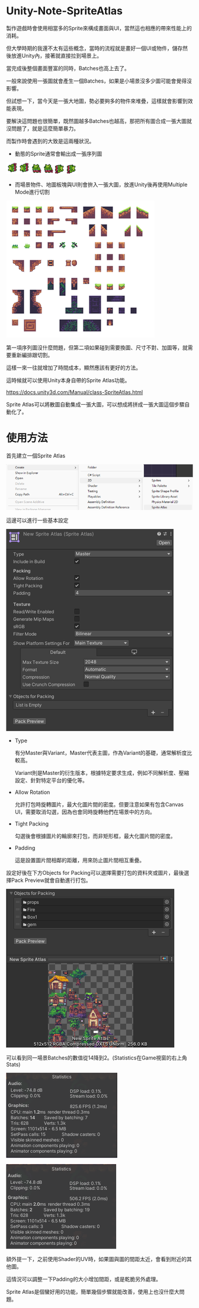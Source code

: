 # Unity-Note-SpriteAtlas
製作遊戲時會使用相當多的Sprite來構成畫面與UI，當然這也相應的帶來性能上的消耗。

但大學時期的我還不太有這些概念，當時的流程就是畫好一個UI或物件，儲存然後放進Unity內，接著就直接拉到場景上。

當完成後整個畫面豐富的同時，Batches也高上去了。

一般來說使用一張圖就會產生一個Batches，如果是小場景沒多少圖可能會覺得沒影響。

但試想一下，當今天是一張大地圖，勢必要夠多的物件來堆疊，這樣就會影響到效能表現。

要解決這問題也很簡單，既然圖越多Batches也越高，那把所有圖合成一張大圖就沒問題了，就是這麼簡單暴力。

而製作時會遇到的大致是這兩種狀況。

- 動態的Sprite通常會輸出成一張序列圖

![image](https://github.com/KiroKuru/Unity-Note-SpriteAtlas/blob/main/Double%20Jump%20(32x32).png)

- 而場景物件、地圖板塊與UI則會拚入一張大圖，放進Unity後再使用Multiple Mode進行切割

![image](https://github.com/KiroKuru/Unity-Note-SpriteAtlas/blob/main/tileset-sliced.png)

第一項序列圖沒什麼問題，但第二項如果碰到需要換圖、尺寸不對、加圖等，就需要重新編排跟切割。

這樣一來一往就增加了時間成本，顯然應該有更好的方法。

這時候就可以使用Unity本身自帶的Sprite Atlas功能。

https://docs.unity3d.com/Manual/class-SpriteAtlas.html

Sprite Atlas可以將散圖自動集成一張大圖，可以想成將拼成一張大圖這個步驟自動化了。

# 使用方法

首先建立一個Sprite Atlas

![image](https://github.com/KiroKuru/Unity-Note-SpriteAtlas/blob/main/SpriteAtlasCreate.png)

這邊可以進行一些基本設定

![image](https://github.com/KiroKuru/Unity-Note-SpriteAtlas/blob/main/SpriteAtlasSetting.png)

- Type
  
  有分Master與Variant，Master代表主圖，作為Variant的基礎，通常解析度比較高。

  Variant則是Master的衍生版本，根據特定要求生成，例如不同解析度、壓縮設定、針對特定平台的優化等。

- Allow Rotation
  
  允許打包時旋轉圖片，最大化圖片間的密度。但要注意如果有包含Canvas UI，需要取消勾選，因為也會同時旋轉他們在場景中的方向。

- Tight Packing

  勾選後會根據圖片的輪廓來打包，而非矩形框，最大化圖片間的密度。

- Padding

  這是設置圖片間相鄰的距離，用來防止圖片間相互重疊。

設定好後在下方Objects for Packing可以選擇需要打包的資料夾或圖片，最後選擇Pack Preview就會自動進行打包。

![image](https://github.com/KiroKuru/Unity-Note-SpriteAtlas/blob/main/SpriteAtlasPacking.png)

可以看到同一場景Batches的數值從14降到2。(Statistics在Game視窗的右上角Stats)

![image](https://github.com/KiroKuru/Unity-Note-SpriteAtlas/blob/main/SpriteAtlasBefore.png)

![image](https://github.com/KiroKuru/Unity-Note-SpriteAtlas/blob/main/SpriteAtlasAfter.png)

額外提一下，之前使用Shader的UV時，如果圖與圖的間距太近，會看到附近的其他圖。

這情況可以調整一下Padding的大小增加間距，或是乾脆另外處理。


Sprite Atlas是個蠻好用的功能，簡單幾個步驟就能改善，使用上也沒什麼大問題。
